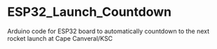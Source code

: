 # ESP32_Launch_Countdown
Arduino code for ESP32 board to automatically countdown to the next rocket launch at Cape Canveral/KSC
